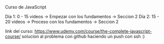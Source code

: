 Curso de JavaScript

Día 1: 0 - 15 videos -> Empezar con los fundamentos -> Seccion 2
Día 2: 15 - 20 videos -> Proceso con los fundamentos -> Seccion 2

link del curso: https://www.udemy.com/course/the-complete-javascript-course/
solucion al problema con github haciendo un push con ssh :)